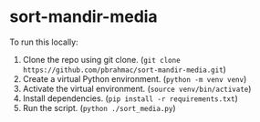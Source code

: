 # sort-mandir-media

To run this locally:
1. Clone the repo using git clone. (`git clone https://github.com/pbrahmac/sort-mandir-media.git`)
2. Create a virtual Python environment. (`python -m venv venv`)
3. Activate the virtual environment. (`source venv/bin/activate`)
4. Install dependencies. (`pip install -r requirements.txt`)
5. Run the script. (`python ./sort_media.py`)
